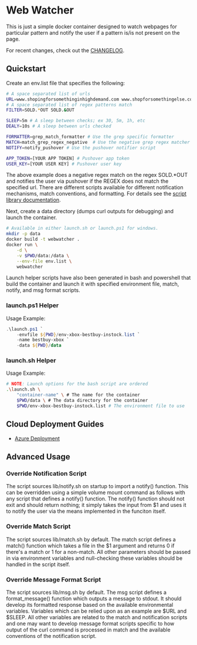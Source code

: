 # Web Watcher

This is just a simple docker container designed to watch webpages for 
particular pattern and notify the user if a pattern is/is not present on the
page.

For recent changes, check out the
[CHANGELOG](https://github.com/nuvious/WebWatcher/blob/master/CHANGELOG.md).

## Quickstart

Create an env.list file that specifies the following:

```bash
# A space separated list of urls
URL=www.shopingforsomethinginhighdemand.com www.shopforsomethingelse.com
# A space separated list of regex patterns match
FILTER=SOLD.*OUT SOLD.&OUT

SLEEP=5m # A sleep between checks; ex 30, 5m, 1h, etc
DEALY=10s # A sleep between urls checked

FORMATTER=grep_match_formatter # Use the grep specific formatter
MATCH=match_grep_regex_negative  # Use the negative grep regex matcher
NOTIFY=notify_pushover # Use the pushover notifier script

APP_TOKEN=[YOUR APP TOKEN] # Pushover app token
USER_KEY=[YOUR USER KEY] # Pushover user key
```

The above example does a negative regex match on the regex SOLD.*OUT and
notifies the user via pushover if the REGEX does not match the specified url.
There are different scripts available for different notification mechanisms,
match conventions, and formatting. For details see the
[script library documentation](https://github.com/nuvious/WebWatcher/blob/master/lib/README.md).

Next, create a data directory (dumps curl outputs for debugging) and launch the
container.

```bash
# Available in either launch.sh or launch.ps1 for windows.
mkdir -p data
docker build -t webwatcher .
docker run \
    -d \
    -v $PWD/data:/data \
    --env-file env.list \
    webwatcher
```

Launch helper scripts have also been generated in bash and powershell that build
the container and launch it with specified environment file, match, notify, and 
msg format scripts.

### launch.ps1 Helper

Usage Example:

```powershell
.\launch.ps1 `
    -envfile ${PWD}/env-xbox-bestbuy-instock.list `
    -name bestbuy-xbox `
    -data ${PWD}/data
```

### launch.sh Helper

Usage Example:

```bash
# NOTE: Launch options for the bash script are ordered
.\launch.sh \
    "container-name" \ # The name for the container
    $PWD/data \ # The data directory for the container
    $PWD/env-xbox-bestbuy-instock.list # The environment file to use
```

## Cloud Deployment Guides

- [Azure Deployment](https://github.com/nuvious/WebWatcher/blob/master/docs/DeployAzure.md)

## Advanced Usage

### Override Notification Script

The script sources lib/notify.sh on startup to import a notify() function.
This can be overridden using a simple volume mount command as follows with any
script that defines a notify() function. The notify() function should not exit
and should return nothing; it simply takes the input from $1 and uses it to
notify the user via the means implemented in the funciton itself.

### Override Match Script

The script sources lib/match.sh by default. The match script defines a match()
function which takes a file in the $1 argument and returns 0 if there's a match
or 1 for a non-match. All other parameters should be passed in via environment
variables and null-checking these variables should be handled in the script
itself.

### Override Message Format Script

The script sources lib/msg.sh by default. The msg script defines a
format_message() function which outputs a message to stdout. It should develop
its formatted response based on the available environmental variables. Variables
which can be relied upon as an example are $URL and $SLEEP. All other variables
are related to the match and notification scripts and one may want to develop
message format scripts specific to how output of the curl command is processed
in match and the available conventions of the notification script.
